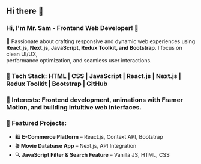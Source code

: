 ## Hi there 👋

### Hi, I'm Mr. Sam - Frontend Web Developer! 🚀  

🔭  Passionate about crafting responsive and dynamic web experiences using **React.js, Next.js, JavaScript, Redux Toolkit, and Bootstrap**. I focus on clean UI/UX,     
    performance optimization, and seamless user interactions.  

### 🚀 Tech Stack:  **HTML | CSS | JavaScript | React.js | Next.js | Redux Toolkit | Bootstrap | GitHub**  

### 🎨 Interests:  **Frontend development, animations with **Framer Motion**, and building intuitive web interfaces.**  

### 📌 Featured Projects:  
- 🛍️ **E-Commerce Platform** – React.js, Context API, Bootstrap  
- 🎬 **Movie Database App** – Next.js, API Integration  
- 🔍 **JavaScript Filter & Search Feature** – Vanilla JS, HTML, CSS  
